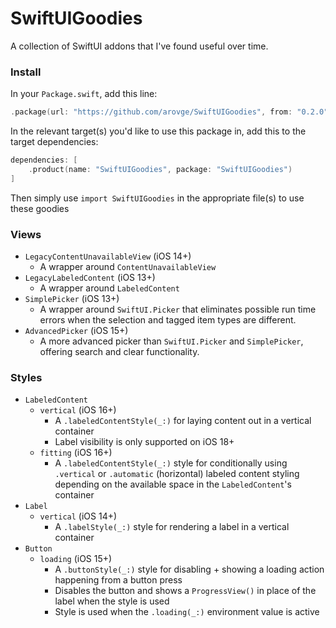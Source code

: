 # SwiftUIGoodies
A collection of SwiftUI addons that I've found useful over time.

### Install

In your `Package.swift`, add this line:

```swift
.package(url: "https://github.com/arovge/SwiftUIGoodies", from: "0.2.0")
```

In the relevant target(s) you'd like to use this package in, add this to the target dependencies:

```swift
dependencies: [
    .product(name: "SwiftUIGoodies", package: "SwiftUIGoodies")
]
```

Then simply use `import SwiftUIGoodies` in the appropriate file(s) to use these goodies

### Views
- `LegacyContentUnavailableView` (iOS 14+)
    - A wrapper around `ContentUnavailableView` 
- `LegacyLabeledContent` (iOS 13+)
    - A wrapper around `LabeledContent` 
- `SimplePicker` (iOS 13+)
    - A wrapper around `SwiftUI.Picker` that eliminates possible run time errors when the selection and tagged item types are different.
- `AdvancedPicker` (iOS 15+)
    - A more advanced picker than `SwiftUI.Picker` and `SimplePicker`, offering search and clear functionality.

### Styles
- `LabeledContent`
    - `vertical` (iOS 16+)
        - A `.labeledContentStyle(_:)` for laying content out in a vertical container
        - Label visibility is only supported on iOS 18+
    - `fitting` (iOS 16+)
        - A `.labeledContentStyle(_:)` style for conditionally using `.vertical` or `.automatic` (horizontal) labeled content styling depending on the available space in the `LabeledContent`'s container
- `Label`
    - `vertical` (iOS 14+)
        - A `.labelStyle(_:)` style for rendering a label in a vertical container
- `Button`
    - `loading` (iOS 15+)
        - A `.buttonStyle(_:)` style for disabling + showing a loading action happening from a button press
        - Disables the button and shows a `ProgressView()` in place of the label when the style is used
        - Style is used when the `.loading(_:)` environment value is active

